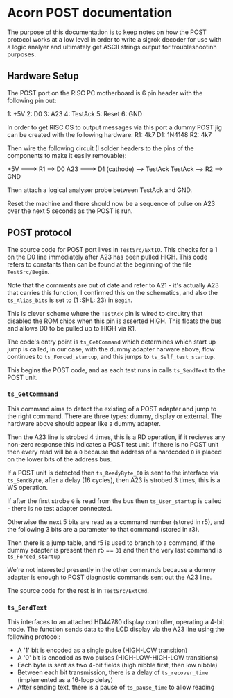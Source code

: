 # Acorn POST documentation

The purpose of this documentation is to keep notes on how the POST protocol works at a low level in order to write a sigrok decoder for use with a logic analyer and ultimately get ASCII strings output for troubleshootinh purposes.

## Hardware Setup

The POST port on the RISC PC motherboard is 6 pin header with the following pin out:

1: +5V
2: D0
3: A23
4: TestAck
5: Reset
6: GND

In order to get RISC OS to output messages via this port a dummy POST jig can be created with the following hardware:
R1: 4k7 
D1: 1N4148
R2: 4k7

Then wire the following circuit (I solder headers to the pins of the components to make it easily removable):

+5V ---> R1 --> D0
A23 ---> D1 (cathode) --> TestAck
TestAck --> R2 --> GND

Then attach a logical analyser probe between TestAck and GND.

Reset the machine and there should now be a sequence of pulse on A23 over the next 5 seconds as the POST is run.

## POST protocol

The source code for POST port lives in `TestSrc/ExtIO`. This checks for a 1 on the D0 line immediately after A23 has been pulled HIGH. This code refers to constants than can be found at the beginning of the file `TestSrc/Begin`.

Note that the comments are out of date and refer to A21 - it's actually A23 that carries this function, I confirmed this on the schematics, and also the `ts_Alias_bits` is set to (1 :SHL: 23) in `Begin`.

This is clever scheme where the `TestAck` pin is wired to circuitry that disabled the ROM chips when this pin is asserted HIGH. This floats the bus and allows D0 to be pulled up to HIGH via R1.

The code's entry point is `ts_GetCommand` which determines which start up jump is called, in our case, with the dummy adapter harware above, flow continues to `ts_Forced_startup`, and this jumps to `ts_Self_test_startup`.

This begins the POST code, and as each test runs in calls `ts_SendText` to the POST unit.


### `ts_GetCommmand`

This command aims to detect the existing of a POST adapter and jump to the right command. There are three types: dummy, display or external. The hardware above should appear like a dummy adapter.

Then the A23 line is strobed 4 times, this is a RD operation, if it recieves any non-zero response this indicates a POST test unit. If there is no POST unit then every read will be a `0` because the address of a hardcoded `0` is placed on the lower bits of the address bus.

If a POST unit is detected then `ts_ReadyByte_00` is sent to the interface via `ts_SendByte`, after a delay (16 cycles), then A23 is strobed 3 times, this is a WS operation. 

If after the first strobe `0` is read from the bus then `ts_User_startup` is called - there is no test adapter connected.

Otherwise the next 5 bits are read as a command number (stored in r5), and the following 3 bits are a parameter to that command (stored in r3).

Then there is a jump table, and r5 is used to branch to a command, if the dummy adapter is present then r5 == `31` and then the very last command is `ts_Forced_startup`

We're not interested presently in the other commands because a dummy adapter is enough to POST diagnostic commands sent out the A23 line.

The source code for the rest is in `TestSrc/ExtCmd`.

### `ts_SendText`

This interfaces to an attached HD44780 display controller, operating a 4-bit mode. The function sends data to the LCD display via the A23 line using the following protocol:

- A '1' bit is encoded as a single pulse (HIGH-LOW transition)
- A '0' bit is encoded as two pulses (HIGH-LOW-HIGH-LOW transitions)
- Each byte is sent as two 4-bit fields (high nibble first, then low nibble)
- Between each bit transmission, there is a delay of `ts_recover_time` (implemented as a 16-loop delay)
- After sending text, there is a pause of `ts_pause_time` to allow reading
